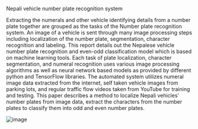 Nepali vehicle number plate recognition system

Extracting the numerals and other vehicle identifying details from a number plate together are grouped as the tasks of the Number plate recognition system. An image of a vehicle is sent through many image processing steps including localization of the number plate, segmentation, character recognition and labeling. This report details out the Nepalese vehicle number plate recognition and even-odd classification model which is based on machine learning tools. Each task of plate localization, character segmentation, and numeral recognition uses various image processing algorithms as well as neural network based models as provided by different python and TensorFlow libraries. The automated system utilizes numeral image data extracted from the internet, self taken vehicle images from parking lots, and regular traffic flow videos taken from YouTube for training and testing. This paper describes a method to localize Nepali vehicles’ number plates from image data, extract the characters from the number plates to classify them into odd and even number plates.

![image](https://github.com/tsoprano/Nepali-Vehicle-Number-plate-recognition/assets/33021499/1f440eb6-210d-4f05-ab0a-127752d260d1)
